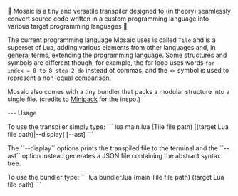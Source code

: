 🧩 Mosaic is a tiny and versatile transpiler designed to (in theory) seamlessly convert source code written in a custom programming language  into various target programming languages 🧩

The current programming language Mosaic uses is called ``Tile`` and is a superset of Lua, adding various elements from other languages and, in general terms, extending the programming language. Some structures and symbols are different though, for example, the for loop uses words ``for index = 0 to 8 step 2 do`` instead of commas, and the ``<>`` symbol is used to represent a non-equal comparison.

Mosaic also comes with a tiny bundler that packs a modular structure into a single file. 
(credits to [Minipack](https://github.com/ronami/minipack) for the inspo.)

--- Usage

To use the transpiler simply type:
´´´
lua main.lua (Tile file path) [(target Lua file path)|--display] [--ast]
´´´

The ´´--display´´ options prints the transpiled file to the terminal and the ´´--ast´´ option instead generates a JSON file containing the abstract syntax tree.


To use the bundler type:
´´´
lua bundler.lua (main Tile file path) (target Lua file path)
´´´
